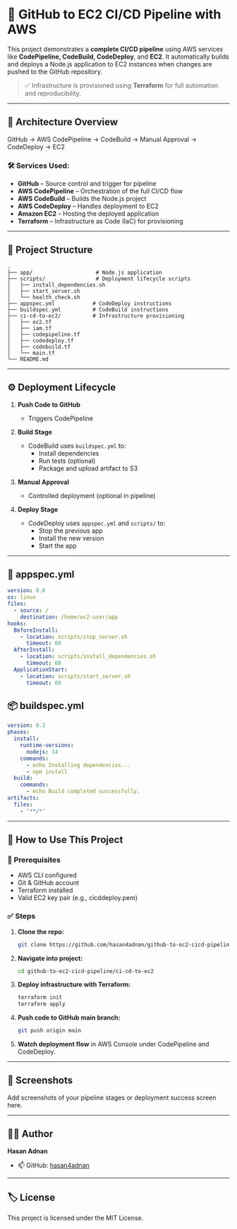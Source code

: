 # 🚀 GitHub to EC2 CI/CD Pipeline with AWS

This project demonstrates a **complete CI/CD pipeline** using AWS services like **CodePipeline, CodeBuild, CodeDeploy**, and **EC2**. It automatically builds and deploys a Node.js application to EC2 instances when changes are pushed to the GitHub repository.

> ✅ Infrastructure is provisioned using **Terraform** for full automation and reproducibility.

---

## 📌 Architecture Overview

GitHub → AWS CodePipeline → CodeBuild → Manual Approval → CodeDeploy → EC2

### 🛠️ Services Used:
- **GitHub** – Source control and trigger for pipeline
- **AWS CodePipeline** – Orchestration of the full CI/CD flow
- **AWS CodeBuild** – Builds the Node.js project
- **AWS CodeDeploy** – Handles deployment to EC2
- **Amazon EC2** – Hosting the deployed application
- **Terraform** – Infrastructure as Code (IaC) for provisioning

---

## 🧱 Project Structure

```
.
├── app/                    # Node.js application
├── scripts/                # Deployment lifecycle scripts
│   ├── install_dependencies.sh
│   ├── start_server.sh
│   └── health_check.sh
├── appspec.yml            # CodeDeploy instructions
├── buildspec.yml          # CodeBuild instructions
├── ci-cd-to-ec2/          # Infrastructure provisioning
│   ├── ec2.tf
│   ├── iam.tf
│   ├── codepipeline.tf
│   ├── codedeploy.tf
│   ├── codebuild.tf
│   └── main.tf
└── README.md
```

---

## ⚙️ Deployment Lifecycle

1. **Push Code to GitHub**
   - Triggers CodePipeline

2. **Build Stage**
   - CodeBuild uses `buildspec.yml` to:
     - Install dependencies
     - Run tests (optional)
     - Package and upload artifact to S3

3. **Manual Approval**
   - Controlled deployment (optional in pipeline)

4. **Deploy Stage**
   - CodeDeploy uses `appspec.yml` and `scripts/` to:
     - Stop the previous app
     - Install the new version
     - Start the app

---

## 📄 appspec.yml

```yaml
version: 0.0
os: linux
files:
  - source: /
    destination: /home/ec2-user/app
hooks:
  BeforeInstall:
    - location: scripts/stop_server.sh
      timeout: 60
  AfterInstall:
    - location: scripts/install_dependencies.sh
      timeout: 60
  ApplicationStart:
    - location: scripts/start_server.sh
      timeout: 60
```

## 📦 buildspec.yml

```yaml
version: 0.2
phases:
  install:
    runtime-versions:
      nodejs: 14
    commands:
      - echo Installing dependencies...
      - npm install
  build:
    commands:
      - echo Build completed successfully.
artifacts:
  files:
    - '**/*'
```

---

## 📌 How to Use This Project

### 🧾 Prerequisites
- AWS CLI configured
- Git & GitHub account
- Terraform installed
- Valid EC2 key pair (e.g., cicddeploy.pem)

### ✅ Steps

1. **Clone the repo:**
   ```bash
   git clone https://github.com/hasan4adnan/github-to-ec2-cicd-pipeline.git
   ```

2. **Navigate into project:**
   ```bash
   cd github-to-ec2-cicd-pipeline/ci-cd-to-ec2
   ```

3. **Deploy infrastructure with Terraform:**
   ```bash
   terraform init
   terraform apply
   ```

4. **Push code to GitHub main branch:**
   ```bash
   git push origin main
   ```

5. **Watch deployment flow** in AWS Console under CodePipeline and CodeDeploy.

---

## 📸 Screenshots

Add screenshots of your pipeline stages or deployment success screen here.

---

## 🙋‍♂️ Author

**Hasan Adnan**
- 📫 GitHub: [hasan4adnan](https://github.com/hasan4adnan)

---

## 🏷️ License

This project is licensed under the MIT License.